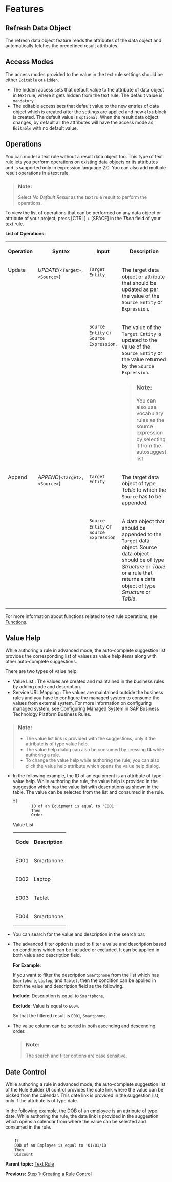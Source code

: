 <!-- loioe6035883c54b4e2b94c022b6950398fd -->

# Features



<a name="loioe6035883c54b4e2b94c022b6950398fd__section_uwc_fms_w3b"/>

## Refresh Data Object

The refresh data object feature reads the attributes of the data object and automatically fetches the predefined result attributes.



<a name="loioe6035883c54b4e2b94c022b6950398fd__section_y23_kms_w3b"/>

## Access Modes

The access modes provided to the value in the text rule settings should be either `Editable` or `Hidden`.

-   The hidden access sets that default value to the attribute of data object in text rule, where it gets hidden from the text rule. The default value is `mandatory`.
-   The editable access sets that default value to the new entries of data object which is created after the settings are applied and new `else` block is created. The default value is `optional`. When the result data object changes, by default all the attributes will have the access mode as `Editable` with no default value.



<a name="loioe6035883c54b4e2b94c022b6950398fd__section_f4c_3ms_w3b"/>

## Operations

You can model a text rule without a result data object too. This type of text rule lets you perform operations on existing data objects or its attributes and is supported only in expression language 2.0. You can also add multiple result operations in a text rule.

> ### Note:  
> Select *No Default Result* as the text rule result to perform the operations.

To view the list of operations that can be performed on any data object or attribute of your project, press  [CTRL\] + [SPACE\]  in the *Then* field of your text rule.

**List of Operations:**


<table>
<tr>
<th valign="top">

Operation



</th>
<th valign="top">

Syntax



</th>
<th valign="top">

Input



</th>
<th valign="top">

Description



</th>
<th valign="top">

Example



</th>
</tr>
<tr>
<td valign="top" rowspan="2">

Update



</td>
<td valign="top" rowspan="2">

*UPDATE*\(`<Target>, <Source>`\)



</td>
<td valign="top">

`Target Entity`



</td>
<td valign="top">

The target data object or attribute that should be updated as per the value of the `Source Entity` or `Expression`.



</td>
<td valign="top" rowspan="2">

*UPDATE*\(`Employee_Table.Employee Name` , `Employee.Employee Name` \)

The data object, `Employee_Table.Employee Name` is updated as per the value of `Employee.Employee Name`.



</td>
</tr>
<tr>
<td valign="top">

`Source Entity` or `Source Expression`.



</td>
<td valign="top">

The value of the `Target Entity` is updated to the value of the `Source Entity` or the value returned by the `Source Expression`.

> ### Note:  
> You can also use vocabulary rules as the source expression by selecting it from the autosuggest list.



</td>
</tr>
<tr>
<td valign="top" rowspan="2">

Append



</td>
<td valign="top" rowspan="2">

*APPEND*\(`<Target>, <Source>`\)



</td>
<td valign="top">

`Target Entity`



</td>
<td valign="top">

The target data object of type *Table* to which the `Source` has to be appended.



</td>
<td valign="top" rowspan="2">

*APPEND*\(`FlightTable, Flight`\)

The data object `Flight` is appended to the data object `FlightTable`.



</td>
</tr>
<tr>
<td valign="top">

`Source Entity` or `Source Expression` 



</td>
<td valign="top">

A data object that should be appended to the `Target` data object. Source data object should be of type *Structure* or *Table* or a rule that returns a data object of type *Structure* or *Table*.



</td>
</tr>
</table>

For more information about functions related to text rule operations, see [Functions](https://help.sap.com/viewer/0e4dd38c4e204f47b1ffd09e5684537b/Cloud/en-US/0b42dec8f69f405f9a564e162c4f07c9.html).



<a name="loioe6035883c54b4e2b94c022b6950398fd__section_p13_nms_w3b"/>

## Value Help

While authoring a rule in advanced mode, the auto-complete suggestion list provides the corresponding list of values as value help items along with other auto-complete suggestions.

There are two types of value help:

-   Value List : The values are created and maintained in the business rules by adding code and description.
-   Service URL Mapping : The values are maintained outside the business rules and you have to configure the managed system to consume the values from external system. For more information on configuring managed system, see [Configuring Managed System](https://help.sap.com/viewer/9d7cfeaba766433eaea8a29fdb8a688c/Cloud/en-US/74dfe0537d8e47889cdfc8a874ecde27.html) in SAP Business Technology Platform Business Rules.

> ### Note:  
> -   The value list link is provided with the suggestions, only if the attribute is of type value help.
> -   The value help dialog can also be consumed by pressing **f4** while authoring a rule.
> -   To change the value help while authoring the rule, you can also click the value help attribute which opens the value help dialog.

-   In the following example, the ID of an equipment is an attribute of type value help. While authoring the rule, the value help is provided in the suggestion which has the value list with descriptions as shown in the table. The value can be selected from the list and consumed in the rule.

    ```
    If
    	    ID of an Equipment is equal to 'E001'
    	    Then
    	    Order
    
    ```

    <a name="loioe6035883c54b4e2b94c022b6950398fd__table_fl4_dbz_lfb"/>Value List


    <table>
    <tr>
    <td valign="top">

    **Code**


    
    </td>
    <td valign="top">

    **Description**


    
    </td>
    </tr>
    <tr>
    <td valign="top">

    E001


    
    </td>
    <td valign="top">

    Smartphone


    
    </td>
    </tr>
    <tr>
    <td valign="top">

    E002


    
    </td>
    <td valign="top">

    Laptop


    
    </td>
    </tr>
    <tr>
    <td valign="top">

    E003


    
    </td>
    <td valign="top">

    Tablet


    
    </td>
    </tr>
    <tr>
    <td valign="top">

    E004


    
    </td>
    <td valign="top">

    Smartphone


    
    </td>
    </tr>
    </table>
    
-   You can search for the value and description in the search bar.
-   The advanced filter option is used to filter a value and description based on conditions which can be included or excluded. It can be applied in both value and description field.

    **For Example**:

    If you want to filter the description `Smartphone` from the list which has `Smartphone`, `Laptop`, and `Tablet`, then the condition can be applied in both the value and description field as the following.

    **Include**: Description is equal to `Smartphone`.

    **Exclude**: Value is equal to `E004`.

    So that the filtered result is `E001`, `Smartphone`.

-   The value column can be sorted in both ascending and descending order.

    > ### Note:  
    > The search and filter options are case sensitive.




<a name="loioe6035883c54b4e2b94c022b6950398fd__section_l4z_pms_w3b"/>

## Date Control

While authoring a rule in advanced mode, the auto-complete suggestion list of the Rule Builder UI control provides the date link where the value can be picked from the calendar. This date link is provided in the suggestion list, only if the attribute is of type date.

In the following example, the DOB of an employee is an attribute of type date. While authoring the rule, the date link is provided in the suggestion which opens a calendar from where the value can be selected and consumed in the rule.

```

	If
	DOB of an Employee is equal to '01/01/18'
	Then
	Discount

```

**Parent topic:** [Text Rule](text-rule-80e719a.md "Create a business logic by defining conditions (if, else if) in the form of text that has the result parts (then, else), which is associated with the rule expression language.")

**Previous:** [Step 1: Creating a Rule Control](step-1-creating-a-rule-control-eefe8c6.md "")

